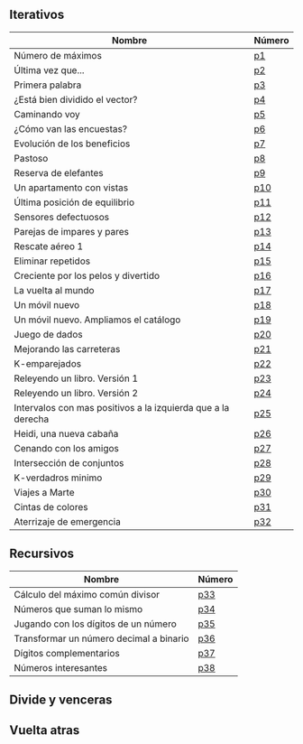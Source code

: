 
## Iterativos

| Nombre       | Número | 
|--------------|------|
| Número de máximos | [p1](https://github.com/aluque1/FAL/tree/main/24-25/CORRECT/iterativos/p1)  |
| Última vez que... | [p2](https://github.com/aluque1/FAL/tree/main/24-25/CORRECT/iterativos/p2)  |
| Primera palabra |  [p3](https://github.com/aluque1/FAL/tree/main/24-25/CORRECT/iterativos/p3)  |
| ¿Está bien dividido el vector? |  [p4](https://github.com/aluque1/FAL/tree/main/24-25/CORRECT/iterativos/p5)  |
| Caminando voy |  [p5](https://github.com/aluque1/FAL/tree/main/24-25/CORRECT/iterativos/p5)  |
| ¿Cómo van las encuestas? |  [p6]((https://github.com/aluque1/FAL/tree/main/24-25/CORRECT/iterativos/p6))  |
| Evolución de los beneficios |  [p7](https://github.com/aluque1/FAL/tree/main/24-25/CORRECT/iterativos/p7)  |
| Pastoso |  [p8](https://github.com/aluque1/FAL/tree/main/24-25/CORRECT/iterativos/p8)  |
| Reserva de elefantes |  [p9](https://github.com/aluque1/FAL/tree/main/24-25/CORRECT/iterativos/p9)  |
| Un apartamento con vistas |  [p10](https://github.com/aluque1/FAL/tree/main/24-25/CORRECT/iterativos/p10)  |
| Última posición de equilibrio |  [p11](https://github.com/aluque1/FAL/tree/main/24-25/CORRECT/iterativos/p11)  |
| Sensores defectuosos |  [p12](https://github.com/aluque1/FAL/tree/main/24-25/CORRECT/iterativos/p12)  |
| Parejas de impares y pares |  [p13](https://github.com/aluque1/FAL/tree/main/24-25/CORRECT/iterativos/p13)  |
| Rescate aéreo 1 |  [p14](https://github.com/aluque1/FAL/tree/main/24-25/CORRECT/iterativos/p14)  |
| Eliminar repetidos |  [p15](https://github.com/aluque1/FAL/tree/main/24-25/CORRECT/iterativos/p15)  |
| Creciente por los pelos y divertido |  [p16](https://github.com/aluque1/FAL/tree/main/24-25/CORRECT/iterativos/p16)  |
| La vuelta al mundo |  [p17](https://github.com/aluque1/FAL/tree/main/24-25/CORRECT/iterativos/p17)  |
| Un móvil nuevo |  [p18](https://github.com/aluque1/FAL/tree/main/24-25/CORRECT/iterativos/p18)  |
| Un móvil nuevo. Ampliamos el catálogo |  [p19](https://github.com/aluque1/FAL/tree/main/24-25/CORRECT/iterativos/p19)  |
| Juego de dados |  [p20](https://github.com/aluque1/FAL/tree/main/24-25/CORRECT/iterativos/p20)  |
| Mejorando las carreteras |  [p21](https://github.com/aluque1/FAL/tree/main/24-25/CORRECT/iterativos/p21)  |
| K-emparejados  |  [p22](https://github.com/aluque1/FAL/tree/main/24-25/CORRECT/iterativos/p22)  |
| Releyendo un libro. Versión 1 |  [p23](https://github.com/aluque1/FAL/tree/main/24-25/CORRECT/iterativos/p23)  |
| Releyendo un libro. Versión 2 |  [p24](https://github.com/aluque1/FAL/tree/main/24-25/CORRECT/iterativos/p24)  |
| Intervalos con mas positivos a la izquierda que a la derecha |  [p25](https://github.com/aluque1/FAL/tree/main/24-25/CORRECT/iterativos/p25)  |
| Heidi, una nueva cabaña|  [p26](https://github.com/aluque1/FAL/tree/main/24-25/CORRECT/iterativos/p26) |
| Cenando con los amigos |  [p27](https://github.com/aluque1/FAL/tree/main/24-25/CORRECT/iterativos/p27) |
| Intersección de conjuntos |  [p28]((https://github.com/aluque1/FAL/tree/main/24-25/CORRECT/iterativos/p28)) |
| K-verdadros minimo |  [p29](https://github.com/aluque1/FAL/tree/main/24-25/CORRECT/iterativos/p29) |
| Viajes a Marte |  [p30](https://github.com/aluque1/FAL/tree/main/24-25/CORRECT/iterativos/p30) |
| Cintas de colores |  [p31](https://github.com/aluque1/FAL/tree/main/24-25/CORRECT/iterativos/p31) |
| Aterrizaje de emergencia |  [p32](https://github.com/aluque1/FAL/tree/main/24-25/CORRECT/iterativos/p32) |


## Recursivos
| Nombre       | Número | 
|--------------|------|
| Cálculo del máximo común divisor | [p33](https://github.com/aluque1/FAL/tree/main/24-25/CORRECT/recursivos/p33)  |
| Números que suman lo mismo | [p34](https://github.com/aluque1/FAL/tree/main/24-25/CORRECT/recursivos/p34)  |
| Jugando con los dígitos de un número |  [p35](https://github.com/aluque1/FAL/tree/main/24-25/CORRECT/recursivos/p35)  |
| Transformar un número decimal a binario |  [p36](https://github.com/aluque1/FAL/tree/main/24-25/CORRECT/recursivos/p36)  |
| Dígitos complementarios |  [p37](https://github.com/aluque1/FAL/tree/main/24-25/CORRECT/recursivos/p37)  |
| Números interesantes |  [p38]((https://github.com/aluque1/FAL/tree/main/24-25/CORRECT/recursivos/p38))  |

## Divide y venceras

## Vuelta atras
